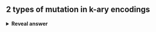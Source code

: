 ## 2 types of mutation in k-ary encodings
<details>
<summary><b>Reveal answer</b></summary>
Single gene mutation:<br>- Choose a gene at rnadom, and change it to a new value eg 1352 -&gt; 1382<br><br>M-gene mutation:<br>- multiple instances of single gene mutation<br><br>Swap mutation:<br>- Two genes at random and swap them<br>1352 -&gt; 5312<br>
</details>

